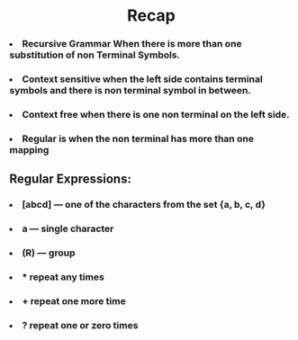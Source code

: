 # <center> Recap </center>

### <li> Recursive Grammar When there is more than one substitution of non Terminal Symbols.

### <li> Context sensitive when the left side contains terminal symbols and there is non terminal symbol in between.

### <li> Context free when there is one non terminal on the left side.

### <li> Regular is when the non terminal has more than one mapping

## Regular Expressions:

### <li> [abcd] — one of the characters from the set {a, b, c, d}

### <li> a — single character

### <li> (R) — group

### <li> * repeat any times

### <li> + repeat one more time

### <li> ? repeat one or zero times 
